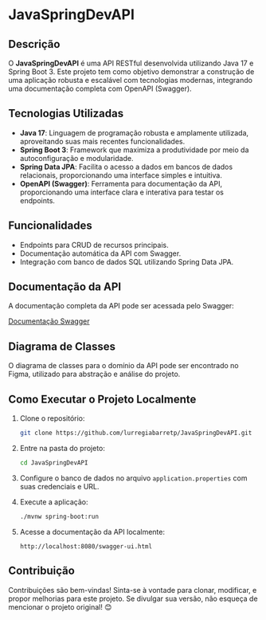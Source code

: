 # JavaSpringDevAPI

## Descrição

O **JavaSpringDevAPI** é uma API RESTful desenvolvida utilizando Java 17 e Spring Boot 3. Este projeto tem como objetivo demonstrar a construção de uma aplicação robusta e escalável com tecnologias modernas, integrando uma documentação completa com OpenAPI (Swagger).

## Tecnologias Utilizadas

- **Java 17**: Linguagem de programação robusta e amplamente utilizada, aproveitando suas mais recentes funcionalidades.
- **Spring Boot 3**: Framework que maximiza a produtividade por meio da autoconfiguração e modularidade.
- **Spring Data JPA**: Facilita o acesso a dados em bancos de dados relacionais, proporcionando uma interface simples e intuitiva.
- **OpenAPI (Swagger)**: Ferramenta para documentação da API, proporcionando uma interface clara e interativa para testar os endpoints.

## Funcionalidades

- Endpoints para CRUD de recursos principais.
- Documentação automática da API com Swagger.
- Integração com banco de dados SQL utilizando Spring Data JPA.

## Documentação da API

A documentação completa da API pode ser acessada pelo Swagger:

[Documentação Swagger](https://sdw-2023-prd.up.railway.app/swagger-ui.html)

## Diagrama de Classes

O diagrama de classes para o domínio da API pode ser encontrado no Figma, utilizado para abstração e análise do projeto.

## Como Executar o Projeto Localmente

1. Clone o repositório:
   ```bash
   git clone https://github.com/lurregiabarretp/JavaSpringDevAPI.git
   ```

2. Entre na pasta do projeto:
   ```bash
   cd JavaSpringDevAPI
   ```

3. Configure o banco de dados no arquivo `application.properties` com suas credenciais e URL.

4. Execute a aplicação:
   ```bash
   ./mvnw spring-boot:run
   ```

5. Acesse a documentação da API localmente:
   ```
   http://localhost:8080/swagger-ui.html
   ```

## Contribuição

Contribuições são bem-vindas! Sinta-se à vontade para clonar, modificar, e propor melhorias para este projeto. Se divulgar sua versão, não esqueça de mencionar o projeto original! 😊

